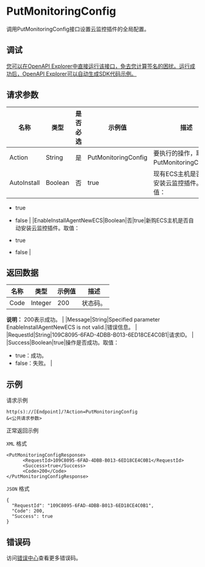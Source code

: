 # PutMonitoringConfig

调用PutMonitoringConfig接口设置云监控插件的全局配置。

## 调试

[您可以在OpenAPI Explorer中直接运行该接口，免去您计算签名的困扰。运行成功后，OpenAPI Explorer可以自动生成SDK代码示例。](https://api.aliyun.com/#product=Cms&api=PutMonitoringConfig&type=RPC&version=2019-01-01)

## 请求参数

|名称|类型|是否必选|示例值|描述|
|--|--|----|---|--|
|Action|String|是|PutMonitoringConfig|要执行的操作，取值：PutMonitoringConfig。 |
|AutoInstall|Boolean|否|true|现有ECS主机是否自动安装云监控插件。取值：

 -   true
-   false |
|EnableInstallAgentNewECS|Boolean|否|true|新购ECS主机是否自动安装云监控插件。取值：

 -   true
-   false |

## 返回数据

|名称|类型|示例值|描述|
|--|--|---|--|
|Code|Integer|200|状态码。

 **说明：** 200表示成功。 |
|Message|String|Specified parameter EnableInstallAgentNewECS is not valid.|错误信息。 |
|RequestId|String|109C8095-6FAD-4DBB-B013-6ED18CE4C0B1|请求ID。 |
|Success|Boolean|true|操作是否成功。取值：

 -   true：成功。
-   false：失败。 |

## 示例

请求示例

```
http(s)://[Endpoint]/?Action=PutMonitoringConfig
&<公共请求参数>
```

正常返回示例

`XML` 格式

```
<PutMonitoringConfigResponse>
      <RequestId>109C8095-6FAD-4DBB-B013-6ED18CE4C0B1</RequestId>
      <Success>true</Success>
      <Code>200</Code>
</PutMonitoringConfigResponse>
```

`JSON` 格式

```
{
  "RequestId": "109C8095-6FAD-4DBB-B013-6ED18CE4C0B1",
  "Code": 200,
  "Success": true
}
```

## 错误码

访问[错误中心](https://error-center.aliyun.com/status/product/Cms)查看更多错误码。

